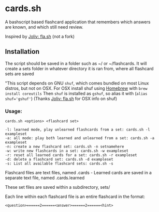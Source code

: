 # cards.sh
A bashscript based flashcard application that remembers which answers are known, and which still need review.

Inspired by [Joliv: fla.sh](https://github.com/joliv/fla.sh) (not a fork)

## Installation
The script should be saved in a folder such as ~/ or ~/flashcards. It will create a sets folder in whatever directory it is ran from, where all flashcard sets are saved

"This script depends on GNU `shuf`, which comes bundled on most Linux distros, but not on OSX. 
For OSX install shuf using [Homebrew](http://brew.sh) with `brew install coreutils`
Then `shuf` is installed as `gshuf`, so alias it with (`alias shuf='gshuf'`) 
(Thanks [Joliv: fla.sh](https://github.com/joliv/fla.sh) for OSX info on shuf)

### Usage:
```
cards.sh <options> <flashcard set>

-l: learned mode, play unlearned flashcards from a set: cards.sh -l exampleset
-a: all mode: play both learned and unlearned from a set: cards.sh -a exampleset
-n: create a new flashcard set: cards.sh -n setnamehere
-w: write new flashcards in a set: cards.sh -w exampleset
-r: reset all learned cards for a set: cards.sh -r exampleset
-d: delete a flashcard set: cards.sh -d exampleset
-s: List all available flashcard sets: cards.sh -s
```

Flashcard files are text files, named <setname>.cards - Learned cards are saved in a separate text file,  named <setname>.cards.learned

These set files are saved within a subdirectory, sets/

Each line within each flashcard file is an entire flashcard in the format:

`<question>======2======<answer>======2======<hint>`

